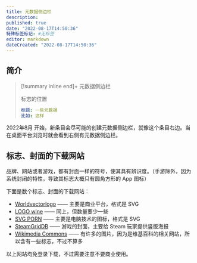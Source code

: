 ```yaml
---
title: 元数据侧边栏
description:
published: true
date: "2022-08-17T14:50:36"
特殊标签标记: #无标签
editor: markdown
dateCreated: "2022-08-17T14:50:36"
---
```


## 简介

> [!summary inline end]+ 元数据侧边栏
>
> 标志的位置
>
> ```yaml
> 标题: 一些元数据
> 比如: 这样
> ```

2022年8月 开始，新条目会尽可能的创建元数据侧边栏，就像这个条目右边。当在桌面平台浏览时就会看到右侧有元数据侧边栏。

## 标志、封面的下载网站

品牌、网站或者游戏，都有封面一样的符号，使其具有辨识度。（手游除外，因为系统封闭的特性，导致其标志大概只有圆角方形的 App 图标）

下面是数个标志、封面的下载网站：

+   [Worldvectorlogo](https://worldvectorlogo.com) —— 主要是商业平台，格式是 SVG
+   [LOGO wine](https://www.logo.wine) —— 同上，但数量要少一些
+   [SVG PORN](https://svgporn.com) —— 主要是电脑技术的图标，格式是 SVG
+   [SteamGridDB](https://www.steamgriddb.com) —— 游戏的封面，主要给 Steam 玩家提供竖版海报
+   [Wikimedia Commons](https://commons.wikimedia.org) —— 有许多的图片，因为是维基百科的相关网站，所以含有一些标志，不过不算多

以上网站均免登录下载，不过需要注意不要商业使用。
